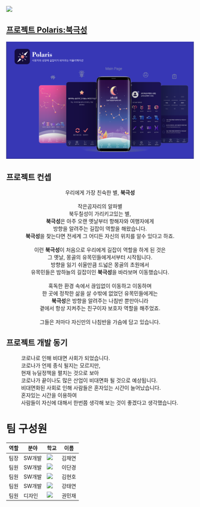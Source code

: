 <img src="https://swhackathon.com//image/main.png"></img>
## <a href="https://swhackathon.com/Team/Info/41">프로젝트 <strong>Polaris</strong>:북극성</a>
![preview](./image/preview.png)

## 프로젝트 컨셉
<p align="center">
  우리에게 가장 친숙한 별, <strong>북극성</strong><br>
<br>
작은곰자리의 알파별<br>
북두칠성이 가리키고있는 별,<br>
  <strong>북극성</strong>은 아주 오랜 옛날부터 항해자와 여행자에게 <br>
방향을 알려주는 길잡이 역할을 해왔습니다.<br>
  <strong>북극성</strong>을 찾는다면 전세계 그 어디든 자신의 위치를 알수 있다고 하죠.<br>
<br>
  이런 <strong>북극성</strong>이 처음으로 우리에게 길잡이 역할을 하게 된 것은<br>
그 옛날, 몽골의 유목민들에게서부터 시작됩니다.<br>
방향을 잃기 쉬울만큼 드넓은 몽골의 초원에서<br>
  유목민들은 밤하늘의 길잡이인 <strong>북극성</strong>을 바라보며 이동했습니다.<br>
<br>
혹독한 환경 속에서 끊임없이 이동하고 이동하며<br>
한 곳에 정착한 삶을 살 수밖에 없었던 유목민들에게는<br>
  <strong>북극성</strong>은 방향을 알려주는 나침반 뿐만아니라<br>
곁에서 항상 지켜주는 친구이자 보호자 역할을 해주었죠.<br>
<br>
그들은 저마다 자신만의 나침반을 가슴에 담고 있습니다.<br>
</p>



## 프로젝트 개발 동기
<dl>
  <dd>
  코로나로 인해 비대면 사회가 되었습니다.<br>
  코로나가 언제 종식 될지는 모르지만, <br>
  현재 뉴딜정책을 펼치는 것으로 보아 <br>
  코로나가 끝이나도 많은 산업이 비대면화 될 것으로 예상됩니다.<br>
  비대면화된 사회로 인해 사람들은 혼자있는 시간이 늘어났습니다.<br>
  혼자있는 시간을 이용하여<br>
  사람들이 자신에 대해서 한번쯤 생각해 보는 것이 좋겠다고 생각했습니다.<br>
  </dd>
</dl>

# 팀 구성원
  |역할|분야|학교|이름|
  |---|---|---|---|
  |팀장|SW개발|<a href = "http://sw.anu.ac.kr/"><img src="https://swhackathon.com/image/university_24.png"></a>|김채연|
  |팀원|SW개발|<a href = "http://sw.cu.ac.kr/"><img src="https://swhackathon.com/image/university_10.png"></a>|이단경|
  |팀원|SW개발|<a href = "http://tusw.tu.ac.kr"><img src="https://swhackathon.com/image/university_12.png"></a>|김현호|
  |팀원|SW개발|<a href = "http://computer.hanyang.ac.kr/"><img src="https://swhackathon.com/image/university_39.png"></a>|강태연|
  |팀원|디자인|<a href = "https://aisw.dongseo.ac.kr/main/main.html"><img src="https://swhackathon.com/image/university_13.png"></a>|권민재|
